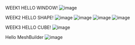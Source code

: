 WEEK1 HELLO WINDOW!
![image](https://github.com/user-attachments/assets/9bf4fc1d-7604-4a05-9e68-09a1769964a2)

WEEK2 HELLO SHAPE!
![image](https://github.com/user-attachments/assets/3e89a07e-608a-4a64-9db9-a3aaa00ee80c)
![image](https://github.com/user-attachments/assets/5265519e-8165-4bec-adc6-78227337127b)
![image](https://github.com/user-attachments/assets/242b3469-a554-4288-8482-e8a9787800b0)
![image](https://github.com/user-attachments/assets/329713ea-93c4-4224-bb98-3de748896cd6)

WEEK3 HELLO CUBE!
![image](https://github.com/user-attachments/assets/3a1819b9-1513-4468-9a19-864954e6f717)

Hello MeshBuilder
![image](https://github.com/user-attachments/assets/8aaeefeb-f98b-4018-8db3-d895bd19b71c)
